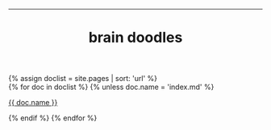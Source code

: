 ------
<html lang="en">
  <head>
    <meta charset="UTF-8">
    <meta name="viewport" content="width=device-width, initial-scale=1">
    <meta name="description" content="brain scribbles"/>
    <meta property="og:title" content="brain scribbles">
    <title>brain scribbles</title>
    <link href="https://fonts.googleapis.com/css2?family=Work+Sans:wght@300;400;500&display=swap" rel="stylesheet">
    <link rel="stylesheet" type="text/css" href="../stylesheet.css">
    <link rel="apple-touch-icon" sizes="57x57" href="shortcut_icons/apple-icon-57x57.png">
    <link rel="apple-touch-icon" sizes="60x60" href="shortcut_icons/apple-icon-60x60.png">
    <link rel="apple-touch-icon" sizes="72x72" href="shortcut_icons/apple-icon-72x72.png">
    <link rel="apple-touch-icon" sizes="76x76" href="shortcut_icons/apple-icon-76x76.png">
    <link rel="apple-touch-icon" sizes="114x114" href="shortcut_icons/apple-icon-114x114.png">
    <link rel="apple-touch-icon" sizes="120x120" href="shortcut_icons/apple-icon-120x120.png">
    <link rel="apple-touch-icon" sizes="144x144" href="shortcut_icons/apple-icon-144x144.png">
    <link rel="apple-touch-icon" sizes="152x152" href="shortcut_icons/apple-icon-152x152.png">
    <link rel="apple-touch-icon" sizes="180x180" href="shortcut_icons/apple-icon-180x180.png">
    <link rel="icon" type="image/png" sizes="192x192"  href="shortcut_icons/android-icon-192x192.png">
    <link rel="icon" type="image/png" sizes="32x32" href="shortcut_icons/favicon-32x32.png">
    <link rel="icon" type="image/png" sizes="96x96" href="shortcut_icons/favicon-96x96.png">
    <link rel="icon" type="image/png" sizes="16x16" href="shortcut_icons/favicon-16x16.png">
    <link rel="manifest" href="shortcut_icons/manifest.json">
    <meta name="msapplication-TileColor" content="#ffffff">
    <meta name="msapplication-TileImage" content="/ms-icon-144x144.png">
    <meta name="theme-color" content="#ffffff">
  </head>
    <body>
      <header>
        <h1>brain doodles</h1>
      </header>
      <main>
        {% assign doclist = site.pages | sort: 'url'  %}
          <div class="text-container-left">
          {% for doc in doclist %}
            {% unless doc.name = 'index.md' %}
                <p>
                  <a href="{{ site.baseurl }}{{ doc.url }}">{{ doc.name }}</a>
                </p>
            {% endif %}
          {% endfor %}
          </div> 
      </main>
    </body>
</html>
